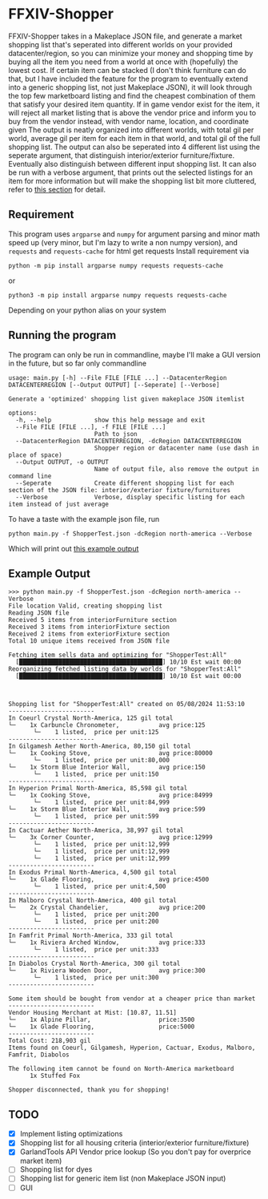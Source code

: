 # FFXIV-Shopper
FFXIV-Shopper takes in a Makeplace JSON file, and generate a market shopping list that's seperated into different worlds on your provided datacenter/region, so you can minimize your money and shopping time by buying all the item you need from a world at once with (hopefully) the lowest cost.
If certain item can be stacked (I don't think furniture can do that, but I have included the feature for the program to eventually extend into a generic shopping list, not just Makeplace JSON), it will look through the top few marketboard listing and find the cheapest combination of them that satisfy your desired item quantity.
If in game vendor exist for the item, it will reject all market listing that is above the vendor price and inform you to buy from the vendor instead, with vendor name, location, and coordinate given
The output is neatly organized into different worlds, with total gil per world, average gil per item for each item in that world, and total gil of the full shopping list.
The output can also be seperated into 4 different list using the seperate argument, that distinguish interior/exterior furniture/fixture. Eventually also distinguish between different input shopping list.
It can also be run with a verbose argument, that prints out the selected listings for an item for more information but will make the shopping list bit more cluttered, refer to [this section](#running-the-program) for detail.

## Requirement
This program uses ```argparse``` and ```numpy``` for argument parsing and minor math speed up (very minor, but I'm lazy to write a non numpy version), and ```requests``` and ```requests-cache``` for html get requests
Install requirement via
```
python -m pip install argparse numpy requests requests-cache
```
or
```
python3 -m pip install argparse numpy requests requests-cache
```
Depending on your python alias on your system

## Running the program
The program can only be run in commandline, maybe I'll make a GUI version in the future, but so far only commandline

```
usage: main.py [-h] --File FILE [FILE ...] --DatacenterRegion DATACENTERREGION [--Output OUTPUT] [--Seperate] [--Verbose]

Generate a 'optimized' shopping list given makeplace JSON itemlist

options:
  -h, --help            show this help message and exit
  --File FILE [FILE ...], -f FILE [FILE ...]
                        Path to json
  --DatacenterRegion DATACENTERREGION, -dcRegion DATACENTERREGION
                        Shopper region or datacenter name (use dash in place of space)
  --Output OUTPUT, -o OUTPUT
                        Name of output file, also remove the output in command line
  --Seperate            Create different shopping list for each section of the JSON file: interior/exterior fixture/furnitures
  --Verbose             Verbose, display specific listing for each item instead of just average
```
To have a taste with the example json file, run
```
python main.py -f ShopperTest.json -dcRegion north-america --Verbose
```
Which will print out [this example output](#example-output)

## Example Output
```
>>> python main.py -f ShopperTest.json -dcRegion north-america --Verbose
File location Valid, creating shopping list
Reading JSON file
Received 5 items from interiorFurniture section
Received 3 items from interiorFixture section
Received 2 items from exteriorFixture section
Total 10 unique items received from JSON file

Fetching item sells data and optimizing for "ShopperTest:All"
  [████████████████████████████████████████] 10/10 Est wait 00:00
Reorganizing fetched listing data by worlds for "ShopperTest:All"
  [████████████████████████████████████████] 10/10 Est wait 00:00



Shopping list for "ShopperTest:All" created on 05/08/2024 11:53:10
------------------------
In Coeurl Crystal North-America, 125 gil total
└─    1x Carbuncle Chronometer,           avg price:125
       └─    1 listed,  price per unit:125
------------------------
In Gilgamesh Aether North-America, 80,150 gil total
└─    1x Cooking Stove,                   avg price:80000
       └─    1 listed,  price per unit:80,000
└─    1x Storm Blue Interior Wall,        avg price:150
       └─    1 listed,  price per unit:150
------------------------
In Hyperion Primal North-America, 85,598 gil total
└─    1x Cooking Stove,                   avg price:84999
       └─    1 listed,  price per unit:84,999
└─    1x Storm Blue Interior Wall,        avg price:599
       └─    1 listed,  price per unit:599
------------------------
In Cactuar Aether North-America, 38,997 gil total
└─    3x Corner Counter,                  avg price:12999
       └─    1 listed,  price per unit:12,999
       └─    1 listed,  price per unit:12,999
       └─    1 listed,  price per unit:12,999
------------------------
In Exodus Primal North-America, 4,500 gil total
└─    1x Glade Flooring,                  avg price:4500
       └─    1 listed,  price per unit:4,500
------------------------
In Malboro Crystal North-America, 400 gil total
└─    2x Crystal Chandelier,              avg price:200
       └─    1 listed,  price per unit:200
       └─    1 listed,  price per unit:200
------------------------
In Famfrit Primal North-America, 333 gil total
└─    1x Riviera Arched Window,           avg price:333
       └─    1 listed,  price per unit:333
------------------------
In Diabolos Crystal North-America, 300 gil total
└─    1x Riviera Wooden Door,             avg price:300
       └─    1 listed,  price per unit:300
------------------------

Some item should be bought from vendor at a cheaper price than market
------------------------
Vendor Housing Merchant at Mist: [10.87, 11.51]
└─    1x Alpine Pillar,                   price:3500
└─    1x Glade Flooring,                  price:5000
------------------------
Total Cost: 218,903 gil
Items found on Coeurl, Gilgamesh, Hyperion, Cactuar, Exodus, Malboro, Famfrit, Diabolos

The following item cannot be found on North-America marketboard
      1x Stuffed Fox

Shopper disconnected, thank you for shopping!
```

## TODO
- [x] Implement listing optimizations
- [x] Shopping list for all housing criteria (interior/exterior furniture/fixture)
- [x] GarlandTools API Vendor price lookup (So you don't pay for overprice market item)
- [ ] Shopping list for dyes
- [ ] Shopping list for generic item list (non Makeplace JSON input)
- [ ] GUI
